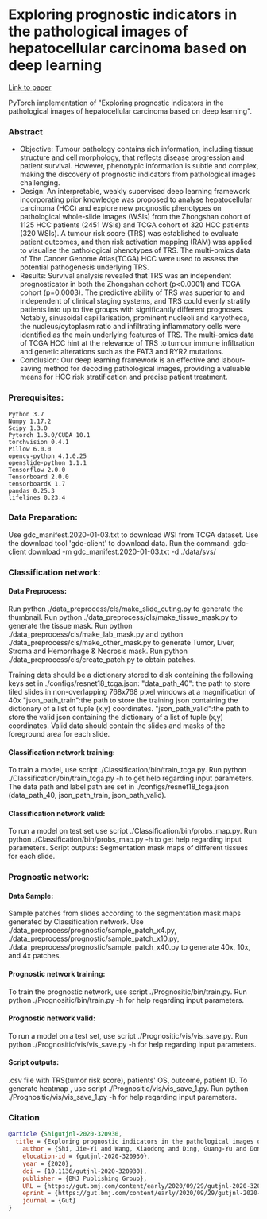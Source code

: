 
# Exploring prognostic indicators in the pathological images of hepatocellular carcinoma based on deep learning
[Link to paper](https://gut.bmj.com/content/early/2020/09/29/gutjnl-2020-320930)

PyTorch implementation of "Exploring prognostic indicators in the pathological images of hepatocellular carcinoma based on deep learning".
### Abstract

- Objective: 
Tumour pathology contains rich information, including tissue structure and cell morphology, that reflects disease progression and patient survival. However, phenotypic information is subtle and complex, making the discovery of prognostic indicators from pathological images challenging.
- Design: 
An interpretable, weakly supervised deep learning framework incorporating prior knowledge was proposed to analyse hepatocellular carcinoma (HCC) and explore new prognostic phenotypes on pathological whole-slide images (WSIs) from the Zhongshan cohort of 1125 HCC patients (2451 WSIs) and TCGA cohort of 320 HCC patients (320 WSIs). A tumour risk score (TRS) was established to evaluate patient outcomes, and then risk activation mapping (RAM) was applied to visualise the pathological phenotypes of TRS. The multi-omics data of The Cancer Genome Atlas(TCGA) HCC were used to assess the potential pathogenesis underlying TRS.
- Results: 
Survival analysis revealed that TRS was an independent prognosticator in both the Zhongshan cohort (p<0.0001) and TCGA cohort (p=0.0003). The predictive ability of TRS was superior to and independent of clinical staging systems, and TRS could evenly stratify patients into up to five groups with significantly different prognoses. Notably, sinusoidal capillarisation, prominent nucleoli and karyotheca, the nucleus/cytoplasm ratio and infiltrating inflammatory cells were identified as the main underlying features of TRS. The multi-omics data of TCGA HCC hint at the relevance of TRS to tumour immune infiltration and genetic alterations such as the FAT3 and RYR2 mutations.
- Conclusion: 
Our deep learning framework is an effective and labour-saving method for decoding pathological images, providing a valuable means for HCC risk stratification and precise patient treatment.

  
### Prerequisites:
```
Python 3.7
Numpy 1.17.2
Scipy 1.3.0 
Pytorch 1.3.0/CUDA 10.1
torchvision 0.4.1
Pillow 6.0.0
opencv-python 4.1.0.25
openslide-python 1.1.1
Tensorflow 2.0.0
Tensorboard 2.0.0
tensorboardX 1.7
pandas 0.25.3
lifelines 0.23.4
```

### Data Preparation:
Use gdc_manifest.2020-01-03.txt to download WSI from TCGA dataset.
Use the download tool 'gdc-client' to download data. Run the command:
gdc-client download -m gdc_manifest.2020-01-03.txt -d ./data/svs/

### Classification network:
#### Data Preprocess:
Run python ./data_preprocess/cls/make_slide_cuting.py to generate the thumbnail.
Run python ./data_preprocess/cls/make_tissue_mask.py to generate the tissue mask.
Run python ./data_preprocess/cls/make_lab_mask.py and python ./data_preprocess/cls/make_other_mask.py to generate Tumor,
Liver, Stroma and Hemorrhage & Necrosis mask.
Run python ./data_preprocess/cls/create_patch.py to obtain patches.

Training data should be a dictionary stored to disk containing the following keys set in ./configs/resnet18_tcga.json:
"data_path_40": the path to store tiled slides in non-overlapping 768x768 pixel windows at a magnification of 40x
"json_path_train":the path to store the training json containing the dictionary of a list of tuple (x,y) coordinates. 
"json_path_valid":the path to store the valid json containing the dictionary of a list of tuple (x,y) coordinates. 
Valid data should contain the slides and masks of the foreground area for each slide.

#### Classification network training:
To train a model, use script ./Classification/bin/train_tcga.py. Run python ./Classification/bin/train_tcga.py -h to get help regarding input parameters.
The data path and label path are set in ./configs/resnet18_tcga.json (data_path_40,  json_path_train, json_path_valid).

#### Classification network valid: 
To run a model on test set use script ./Classification/bin/probs_map.py. Run python ./Classification/bin/probs_map.py -h to get help regarding input parameters.
Script outputs: Segmentation mask maps of different tissues for each slide.

### Prognostic network:
#### Data Sample:
Sample patches from slides according to the segmentation mask maps generated by Classification network.
Use ./data_preprocess/prognostic/sample_patch_x4.py, ./data_preprocess/prognostic/sample_patch_x10.py,
./data_preprocess/prognostic/sample_patch_x40.py to generate 40x, 10x, and 4x patches.

#### Prognostic network training:
To train the prognostic network, use script ./Prognositic/bin/train.py. Run python  ./Prognositic/bin/train.py -h for help regarding input parameters.

#### Prognostic network valid:
To run a model on a test set, use script ./Prognositic/vis/vis_save.py. Run python  ./Prognositic/vis/vis_save.py -h for help regarding input parameters.
#### Script outputs:
.csv file with TRS(tumor risk score), patients' OS, outcome, patient ID.
To generate heatmap , use script ./Prognositic/vis/vis_save_1.py. Run python  ./Prognositic/vis/vis_save_1.py -h for help regarding input parameters.

### Citation

```bibtex
@article {Shigutjnl-2020-320930,
  title = {Exploring prognostic indicators in the pathological images of hepatocellular carcinoma based on deep learning},
	author = {Shi, Jie-Yi and Wang, Xiaodong and Ding, Guang-Yu and Dong, Zhou and Han, Jing and Guan, Zehui and Ma, Li-Jie and Zheng, Yuxuan and Zhang, Lei and Yu, Guan-Zhen and Wang, Xiao-Ying and Ding, Zhen-Bin and Ke, Ai-Wu and Yang, Haoqing and Wang, Liming and Ai, Lirong and Cao, Ya and Zhou, Jian and Fan, Jia and Liu, Xiyang and Gao, Qiang},
	elocation-id = {gutjnl-2020-320930},
	year = {2020},
	doi = {10.1136/gutjnl-2020-320930},
	publisher = {BMJ Publishing Group},
	URL = {https://gut.bmj.com/content/early/2020/09/29/gutjnl-2020-320930},
	eprint = {https://gut.bmj.com/content/early/2020/09/29/gutjnl-2020-320930.full.pdf},
	journal = {Gut}
}
```

